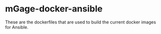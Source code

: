 mGage-docker-ansible
=========

These are the dockerfiles that are used to build the current docker images for Ansible.
